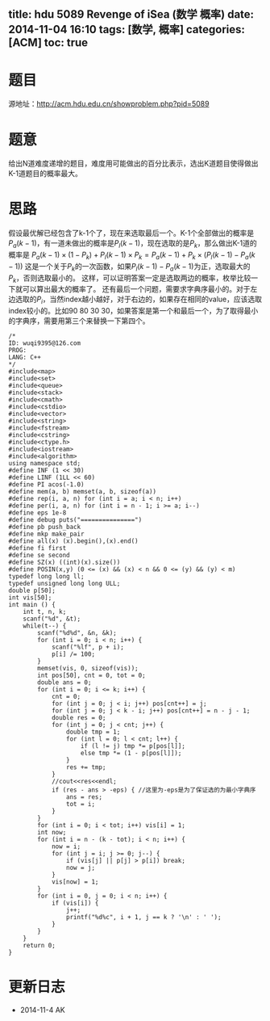 title: hdu 5089 Revenge of iSea (数学 概率)
date: 2014-11-04 16:10
tags: [数学, 概率]
categories: [ACM]
toc: true
---
# 题目
源地址：http://acm.hdu.edu.cn/showproblem.php?pid=5089

# 题意
给出N道难度递增的题目，难度用可能做出的百分比表示，选出K道题目使得做出K-1道题目的概率最大。

<!-- more -->
# 思路
假设最优解已经包含了k-1个了，现在来选取最后一个。K-1个全部做出的概率是$P_a(k-1)$，有一道未做出的概率是$P_l(k−1)$，现在选取的是$P_k$，那么做出K-1道的概率是
$P_a(k−1){\times}(1−P_k)+P_l(k−1){\times}P_k=P_a(k−1)+P_k{\times}(P_l(k−1)−P_a(k−1))$
这是一个关于$P_k$的一次函数，如果$P_l(k−1)−P_a(k−1)$为正，选取最大的$P_k$，否则选取最小的。
这样，可以证明答案一定是选取两边的概率，枚举比较一下就可以算出最大的概率了。
还有最后一个问题，需要求字典序最小的。对于左边选取的$P_i$，当然index越小越好，对于右边的，如果存在相同的value，应该选取index较小的。比如90 80 30 30，如果答案是第一个和最后一个，为了取得最小的字典序，需要用第三个来替换一下第四个。

```
/*
ID: wuqi9395@126.com
PROG:
LANG: C++
*/
#include<map>
#include<set>
#include<queue>
#include<stack>
#include<cmath>
#include<cstdio>
#include<vector>
#include<string>
#include<fstream>
#include<cstring>
#include<ctype.h>
#include<iostream>
#include<algorithm>
using namespace std;
#define INF (1 << 30)
#define LINF (1LL << 60)
#define PI acos(-1.0)
#define mem(a, b) memset(a, b, sizeof(a))
#define rep(i, a, n) for (int i = a; i < n; i++)
#define per(i, a, n) for (int i = n - 1; i >= a; i--)
#define eps 1e-8
#define debug puts("===============")
#define pb push_back
#define mkp make_pair
#define all(x) (x).begin(),(x).end()
#define fi first
#define se second
#define SZ(x) ((int)(x).size())
#define POSIN(x,y) (0 <= (x) && (x) < n && 0 <= (y) && (y) < m)
typedef long long ll;
typedef unsigned long long ULL;
double p[50];
int vis[50];
int main () {
    int t, n, k;
    scanf("%d", &t);
    while(t--) {
        scanf("%d%d", &n, &k);
        for (int i = 0; i < n; i++) {
            scanf("%lf", p + i);
            p[i] /= 100;
        }
        memset(vis, 0, sizeof(vis));
        int pos[50], cnt = 0, tot = 0;
        double ans = 0;
        for (int i = 0; i <= k; i++) {
            cnt = 0;
            for (int j = 0; j < i; j++) pos[cnt++] = j;
            for (int j = 0; j < k - i; j++) pos[cnt++] = n - j - 1;
            double res = 0;
            for (int j = 0; j < cnt; j++) {
                double tmp = 1;
                for (int l = 0; l < cnt; l++) {
                    if (l != j) tmp *= p[pos[l]];
                    else tmp *= (1 - p[pos[l]]);
                }
                res += tmp;
            }
            //cout<<res<<endl;
            if (res - ans > -eps) { //这里为-eps是为了保证选的为最小字典序
                ans = res;
                tot = i;
            }
        }
        for (int i = 0; i < tot; i++) vis[i] = 1;
        int now;
        for (int i = n - (k - tot); i < n; i++) {
            now = i;
            for (int j = i; j >= 0; j--) {
                if (vis[j] || p[j] > p[i]) break;
                now = j;
            }
            vis[now] = 1;
        }
        for (int i = 0, j = 0; i < n; i++) {
            if (vis[i]) {
                j++;
                printf("%d%c", i + 1, j == k ? '\n' : ' ');
            }
        }
    }
    return 0;
}
```

# 更新日志
- 2014-11-4 AK